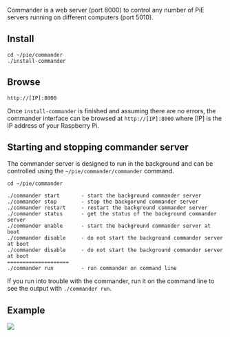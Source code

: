 Commander is a web server (port 8000) to control any number of PiE servers running on different computers (port 5010).

## Install

	cd ~/pie/commander
	./install-commander


## Browse

	http://[IP]:8000

Once `install-commander` is finished and assuming there are no errors, the commander interface can be browsed at `http://[IP]:8000` where [IP] is the IP address of your Raspberry Pi.

## Starting and stopping commander server

The commander server is designed to run in the background and can be controlled using the `~/pie/commander/commander` command.

	cd ~/pie/commander

	./commander start		- start the background commander server
	./commander stop		- stop the backgorund commander server
	./commander restart		- restart the background commander server
	./commander status		- get the status of the background commander server
	./commander enable		- start the background commander server at boot
	./commander disable		- do not start the background commander server at boot
	./commander disable		- do not start the background commander server at boot
	====================
	./commander run			- run commander on command line

If you run into trouble with the commander, run it on the command line to see the output with `./commander run`.
		

## Example

<IMG SRC="img/commander.png">


